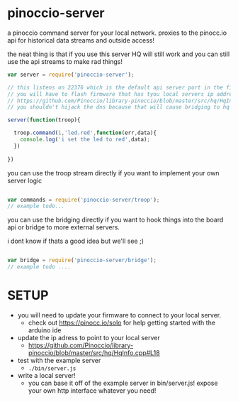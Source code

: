 pinoccio-server
===============

a pinoccio command server for your local network. proxies to the pinocc.io api for historical data streams and outside access!

the neat thing is that if you use this server HQ will still work and you can still use the api streams to make rad things!
  
```js
var server = require('pinoccio-server');

// this listens on 22376 which is the default api server port in the firmware.
// you will have to flash firmware that has tyou local servers ip address
// https://github.com/Pinoccio/library-pinoccio/blob/master/src/hq/HqInfo.cpp#L18
// you shouldn't hijack the dns because that will cause bridging to hq to fail.

server(function(troop){

  troop.command(1,'led.red',function(err,data){
    console.log('i set the led to red',data);
  })
  
})


```

you can use the troop stream directly if you want to implement your own server logic

```js

var commands = require('pinoccio-server/troop');
// example todo...

```

you can use the bridging directly if you want to hook things into the board api or bridge to more external servers.

i dont know if thats a good idea but we'll see ;)

```js

var bridge = require('pinoccio-server/bridge');
// example todo ....

```

SETUP
=====

- you will need to update your firmware to connect to your local server.
  - check out https://pinocc.io/solo for help getting started with the arduino ide
- update the ip adress to point to your local server
  - https://github.com/Pinoccio/library-pinoccio/blob/master/src/hq/HqInfo.cpp#L18
- test with the example server
  - `./bin/server.js`
- write a local server!
  - you can base it off of the example server in bin/server.js! expose your own http interface whatever you need!

